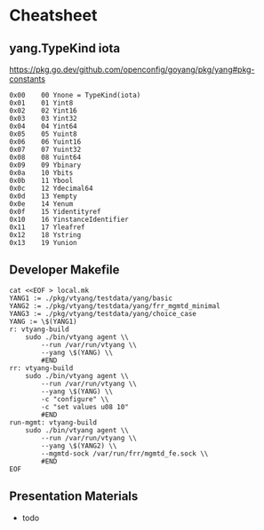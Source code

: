 # Cheatsheet

## yang.TypeKind iota

https://pkg.go.dev/github.com/openconfig/goyang/pkg/yang#pkg-constants

```
0x00	00 Ynone = TypeKind(iota)
0x01	01 Yint8
0x02	02 Yint16
0x03	03 Yint32
0x04	04 Yint64
0x05	05 Yuint8
0x06	06 Yuint16
0x07	07 Yuint32
0x08	08 Yuint64
0x09	09 Ybinary
0x0a	10 Ybits
0x0b	11 Ybool
0x0c	12 Ydecimal64
0x0d	13 Yempty
0x0e	14 Yenum
0x0f	15 Yidentityref
0x10	16 YinstanceIdentifier
0x11	17 Yleafref
0x12	18 Ystring
0x13	19 Yunion
```

## Developer Makefile

```
cat <<EOF > local.mk
YANG1 := ./pkg/vtyang/testdata/yang/basic
YANG2 := ./pkg/vtyang/testdata/yang/frr_mgmtd_minimal
YANG3 := ./pkg/vtyang/testdata/yang/choice_case
YANG := \$(YANG1)
r: vtyang-build
	sudo ./bin/vtyang agent \\
		--run /var/run/vtyang \\
		--yang \$(YANG) \\
		#END
rr: vtyang-build
	sudo ./bin/vtyang agent \\
		--run /var/run/vtyang \\
		--yang \$(YANG) \\
		-c "configure" \\
		-c "set values u08 10"
		#END
run-mgmt: vtyang-build
	sudo ./bin/vtyang agent \\
		--run /var/run/vtyang \\
		--yang \$(YANG2) \\
		--mgmtd-sock /var/run/frr/mgmtd_fe.sock \\
		#END
EOF
```

## Presentation Materials

- todo
